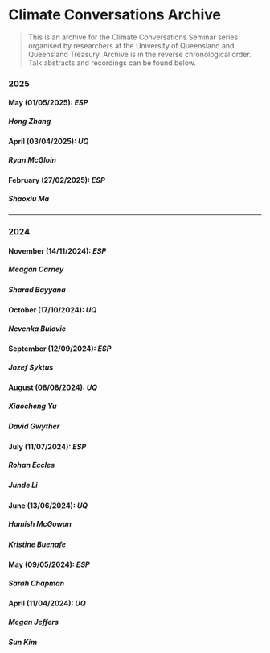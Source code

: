# Climate Conversations Archive
> This is an archive for the Climate Conversations Seminar series organised by researchers at the University of Queensland and Queensland Treasury. Archive is in the reverse chronological order. Talk abstracts and recordings can be found below.

### **2025**
#### **May (01/05/2025): *ESP***
##### Hong Zhang

#### **April (03/04/2025): *UQ***
##### Ryan McGloin

#### **February (27/02/2025): *ESP***
##### Shaoxiu Ma

---
### **2024**
#### **November (14/11/2024): *ESP***
##### Meagan Carney
##### Sharad Bayyana

#### **October (17/10/2024): *UQ***
##### Nevenka Bulovic

#### **September (12/09/2024): *ESP***
##### Jozef Syktus

#### **August (08/08/2024): *UQ***
##### Xiaocheng Yu
##### David Gwyther

#### **July (11/07/2024): *ESP***
##### Rohan Eccles
##### Junde Li

#### **June (13/06/2024): *UQ***
##### Hamish McGowan
##### Kristine Buenafe

#### **May (09/05/2024): *ESP***
##### Sarah Chapman

#### **April (11/04/2024): *UQ***
##### Megan Jeffers
##### Sun Kim
